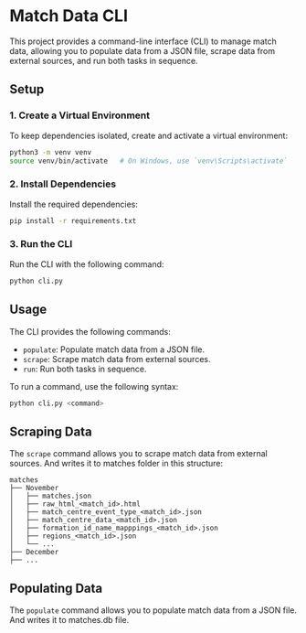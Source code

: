 # Match Data CLI

This project provides a command-line interface (CLI) to manage match data, allowing you to populate data from a JSON file, scrape data from external sources, and run both tasks in sequence.

## Setup

### 1. Create a Virtual Environment

To keep dependencies isolated, create and activate a virtual environment:

```bash
python3 -m venv venv
source venv/bin/activate   # On Windows, use `venv\Scripts\activate`
```

### 2. Install Dependencies

Install the required dependencies:

```bash
pip install -r requirements.txt
```

### 3. Run the CLI

Run the CLI with the following command:

```bash
python cli.py
```

## Usage

The CLI provides the following commands:

- `populate`: Populate match data from a JSON file.
- `scrape`: Scrape match data from external sources.
- `run`: Run both tasks in sequence.

To run a command, use the following syntax:

```bash
python cli.py <command>
```

## Scraping Data

The `scrape` command allows you to scrape match data from external sources.
And writes it to matches folder in this structure:
```
matches
├── November
│   ├── matches.json
│   ├── raw_html_<match_id>.html
│   ├── match_centre_event_type_<match_id>.json
│   ├── match_centre_data_<match_id>.json
│   ├── formation_id_name_mapppings_<match_id>.json
│   ├── regions_<match_id>.json
│   └── ...
├── December
├── ...
```

## Populating Data

The `populate` command allows you to populate match data from a JSON file. 
And writes it to matches.db file.

